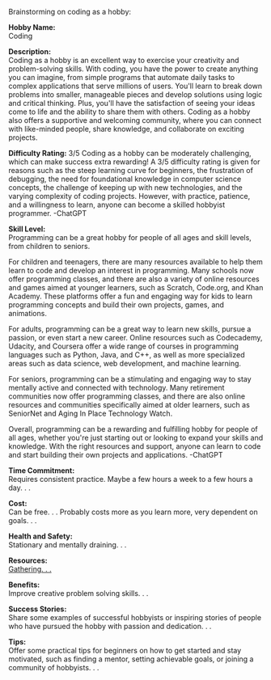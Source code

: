 Brainstorming on coding as a hobby:

**Hobby Name:**  
Coding  

**Description:**  
Coding as a hobby is an excellent way to exercise your creativity and problem-solving skills. With coding, you have the power to create anything you can imagine, from simple programs that automate daily tasks to complex applications that serve millions of users. You'll learn to break down problems into smaller, manageable pieces and develop solutions using logic and critical thinking. Plus, you'll have the satisfaction of seeing your ideas come to life and the ability to share them with others. Coding as a hobby also offers a supportive and welcoming community, where you can connect with like-minded people, share knowledge, and collaborate on exciting projects.

**Difficulty Rating:** 3/5
Coding as a hobby can be moderately challenging, which can make success extra rewarding! A 3/5 difficulty rating is given for reasons such as the steep learning curve for beginners, the frustration of debugging, the need for foundational knowledge in computer science concepts, the challenge of keeping up with new technologies, and the varying complexity of coding projects. However, with practice, patience, and a willingness to learn, anyone can become a skilled hobbyist programmer. -ChatGPT

**Skill Level:**  
Programming can be a great hobby for people of all ages and skill levels, from children to seniors. 

For children and teenagers, there are many resources available to help them learn to code and develop an interest in programming. Many schools now offer programming classes, and there are also a variety of online resources and games aimed at younger learners, such as Scratch, Code.org, and Khan Academy. These platforms offer a fun and engaging way for kids to learn programming concepts and build their own projects, games, and animations.

For adults, programming can be a great way to learn new skills, pursue a passion, or even start a new career. Online resources such as Codecademy, Udacity, and Coursera offer a wide range of courses in programming languages such as Python, Java, and C++, as well as more specialized areas such as data science, web development, and machine learning.

For seniors, programming can be a stimulating and engaging way to stay mentally active and connected with technology. Many retirement communities now offer programming classes, and there are also online resources and communities specifically aimed at older learners, such as SeniorNet and Aging In Place Technology Watch.

Overall, programming can be a rewarding and fulfilling hobby for people of all ages, whether you're just starting out or looking to expand your skills and knowledge. With the right resources and support, anyone can learn to code and start building their own projects and applications. -ChatGPT

**Time Commitment:**  
Requires consistent practice. 
Maybe a few hours a week to a few hours a day. . .

**Cost:**  
Can be free. . . 
Probably costs more as you learn more, very dependent on goals. . .

**Health and Safety:**  
Stationary and mentally draining. . .

**Resources:**  
[Gathering. . .]('../../../../../constants/resources.js')

**Benefits:**  
Improve creative problem solving skills. . .

**Success Stories:**  
Share some examples of successful hobbyists or inspiring stories of people who have pursued the hobby with passion and dedication. . .

**Tips:**  
Offer some practical tips for beginners on how to get started and stay motivated, such as finding a mentor, setting achievable goals, or joining a community of hobbyists. . .